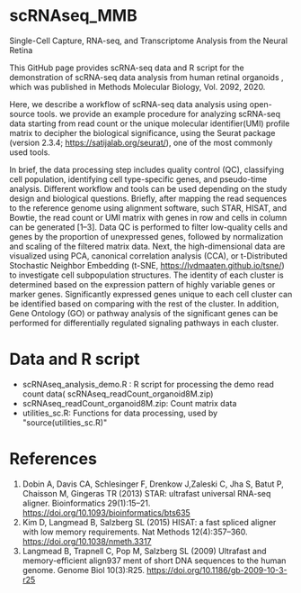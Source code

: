 # scRNAseq_MMB
Single-Cell Capture, RNA-seq, and Transcriptome Analysis from the Neural Retina

This GitHub page provides scRNA-seq data and R script for the demonstration of scRNA-seq data analysis from human retinal organoids , which was published in Methods Molecular Biology, Vol. 2092, 2020.

Here, we describe a workflow of scRNA-seq data analysis using open-source tools. we provide an example procedure for analyzing scRNA-seq data starting from read count or the unique molecular identifier(UMI) profile matrix to decipher the biological significance, using the Seurat package (version 2.3.4; https://satijalab.org/seurat/), one of the most commonly used tools. 

In brief, the data processing step includes quality control (QC), classifying cell population, identifying cell type-specific genes, and pseudo-time analysis. Different workflow and tools can be used depending on the study design and biological questions. Briefly, after mapping the read sequences to the reference genome using alignment software, such STAR, HISAT, and Bowtie, the read count or UMI matrix with genes in row and cells in column can be generated [1–3]. Data QC is performed to filter low-quality cells and genes by the proportion of unexpressed genes, followed by normalization and scaling of the filtered matrix data. Next, the high-dimensional data are visualized using PCA, canonical correlation analysis (CCA), or t-Distributed Stochastic Neighbor Embedding (t-SNE, https://lvdmaaten.github.io/tsne/) to investigate cell subpopulation structures. The identity of each cluster is determined based on the expression pattern of highly variable genes or marker genes. Significantly expressed genes unique to each cell cluster can be identified based on comparing with the rest of the cluster. In addition, Gene Ontology (GO) or pathway analysis of the significant genes can be performed for differentially regulated signaling pathways in each cluster. 


# Data and R script
- scRNAseq_analysis_demo.R : R script for processing the demo read count data( scRNAseq_readCount_organoid8M.zip)
- scRNAseq_readCount_organoid8M.zip: Count matrix data
- utilities_sc.R: Functions for data processing, used by "source(utilities_sc.R)"





# References

1. Dobin A, Davis CA, Schlesinger F, Drenkow J,Zaleski C, Jha S, Batut P, Chaisson M, Gingeras TR (2013) STAR: ultrafast universal RNA-seq aligner. Bioinformatics 29(1):15–21. https://doi.org/10.1093/bioinformatics/bts635 
2. Kim D, Langmead B, Salzberg SL (2015) HISAT: a fast spliced aligner with low memory requirements. Nat Methods 12(4):357–360.
https://doi.org/10.1038/nmeth.3317
3. Langmead B, Trapnell C, Pop M, Salzberg SL (2009) Ultrafast and memory-efficient align937 ment of short DNA sequences to the human genome. Genome Biol 10(3):R25. https://doi.org/10.1186/gb-2009-10-3-r25
